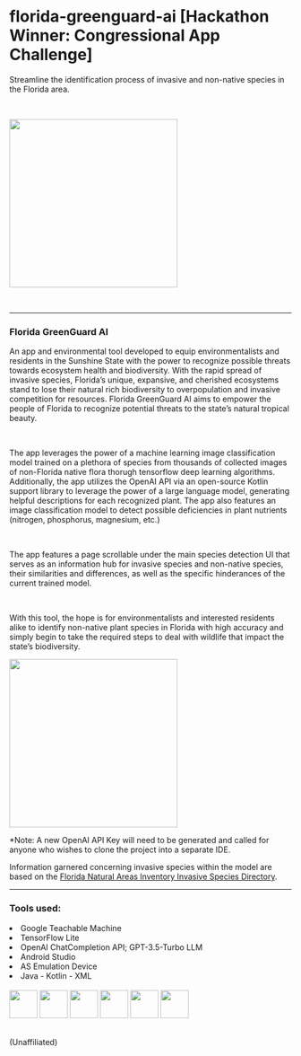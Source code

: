 # florida-greenguard-ai [Hackathon Winner: Congressional App Challenge]

Streamline the identification process of invasive and non-native species in the Florida area.

</br>

<img src="https://landscapeforlife.colostate.edu/wp-content/uploads/2017/12/74_1459323-LGPT.jpg" height=300px></img>

</br>
<hr>

<h3><b>Florida GreenGuard AI</b></h3>
<p>
An app and environmental tool developed to equip environmentalists and residents in the Sunshine State with the power to recognize possible threats towards ecosystem health and biodiversity. With the rapid spread of invasive species, Florida’s unique, expansive, and cherished ecosystems stand to lose their natural rich biodiversity to overpopulation and invasive competition for resources. Florida GreenGuard AI aims to empower the people of Florida to recognize potential threats to the state’s natural tropical beauty.
</p>

</br>

<p>
The app leverages the power of a machine learning image classification model trained on a plethora of species from thousands of collected images of non-Florida native flora thorugh tensorflow deep learning algorithms. Additionally, the app utilizes the OpenAI API via an open-source Kotlin support library to leverage the power of a large language model, generating helpful descriptions for each recognized plant. The app also features an image classification model to detect possible deficiencies in plant nutrients (nitrogen, phosphorus, magnesium, etc.)
</p>

</br>

<p>
The app features a page scrollable under the main species detection UI that serves as an information hub for invasive species and non-native species, their similarities and differences, as well as the specific hinderances of the current trained model.
</p>

</br>

<p>
With this tool, the hope is for environmentalists and interested residents alike to identify non-native plant species in Florida with high accuracy and simply begin to take the required steps to deal with wildlife that impact the state’s biodiversity.
</p>

<img src="https://github.com/harounathiam2005/Florida-GreenGuard-AI/blob/main/app/src/main/Assets/Logo_w_Background-removebg-preview.png" height=300px></img>
<p>*Note: A new OpenAI API Key will need to be generated and called for anyone who wishes to clone the project into a separate IDE.</p>

<p>Information garnered concerning invasive species within the model are based on the <a href="https://www.fnai.org/species-communities/invasives/invasives">Florida Natural Areas Inventory Invasive Species Directory</a>.</p>
<hr>

<h3>Tools used:</h3>

<li>Google Teachable Machine</li>
<li>TensorFlow Lite</li>
<li>OpenAI ChatCompletion API; GPT-3.5-Turbo LLM</li>
<li>Android Studio</li>
<li>AS Emulation Device</li>
<li>Java - Kotlin - XML</li>

</br>

<div style="flex">
<img src="https://avatars.githubusercontent.com/u/15658638?s=280&v=4" height=50px>
<img src="https://dd.countit.at/media/programmieren-lernen/teachable-machine/teachable-machine-logo.png" height=50px>
<img src="https://blogs.sap.com/wp-content/uploads/2023/08/1681142315open-ai-logo-1.png" height=50px>
<img src="https://upload.wikimedia.org/wikipedia/commons/thumb/c/c1/Android_Studio_icon_%282023%29.svg/800px-Android_Studio_icon_%282023%29.svg.png" height=50px>
  <img src="https://upload.wikimedia.org/wikipedia/en/thumb/3/30/Java_programming_language_logo.svg/1200px-Java_programming_language_logo.svg.png" height=50px>
<img src="https://developer.android.com/static/codelabs/basic-android-kotlin-compose-first-program/img/840cee8b164c10b.png" height=50px>
</div>

</br>

<p>
(Unaffiliated)
</p>
